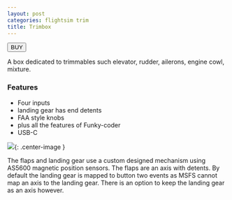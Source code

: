 ```yaml
---
layout: post
categories: flightsim trim
title: Trimbox
---
```


<a href="https://s16nengineering.etsy.com/listing/1864699190/trimbox"><button>BUY</button></a>

A box dedicated to trimmables such elevator, rudder, ailerons, engine cowl, mixture.

### Features

- Four inputs
- landing gear has end detents
- FAA style knobs
- plus all the features of Funky-coder
- USB-C

![](/assets/fc/fc2.jpg){: .center-image }

The flaps and landing gear use a custom designed mechanism using AS5600 magnetic position sensors. The flaps are an axis with detents. By default the landing gear is mapped to button two events as MSFS cannot map an axis to the landing gear. There is an option to keep the landing gear as an axis however.